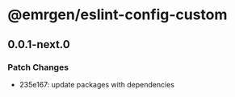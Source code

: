 # @emrgen/eslint-config-custom

## 0.0.1-next.0

### Patch Changes

- 235e167: update packages with dependencies
